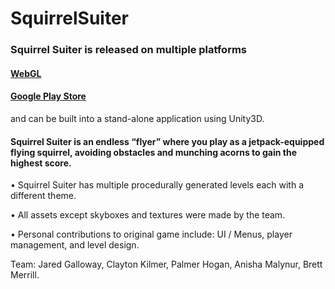 # SquirrelSuiter

### Squirrel Suiter is released on multiple platforms 

#### [WebGL](https://claytonnighthawk.github.io/SquirrelSuiter/WebGLBuild/index.html)

#### [Google Play Store](https://play.google.com/store/apps/details?id=com.Nighthawks.SquirrelSuiter&hl=en_US)

and can be built into a stand-alone application using Unity3D. 

#### Squirrel Suiter is an endless “flyer” where you play as a jetpack-equipped flying squirrel, avoiding obstacles and munching acorns to gain the highest score.

•	Squirrel Suiter has multiple procedurally generated levels each with a different theme. 

• All assets except skyboxes and textures were made by the team.

•	Personal contributions to original game include: UI / Menus, player management, and level design.

Team: Jared Galloway, Clayton Kilmer, Palmer Hogan, Anisha Malynur, Brett Merrill. 


